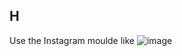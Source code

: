 H
-----------------------------------
Use the Instagram moulde like ![image](https://github.com/user-attachments/assets/82ebf51e-b9c2-406a-937e-523fe3143836)
